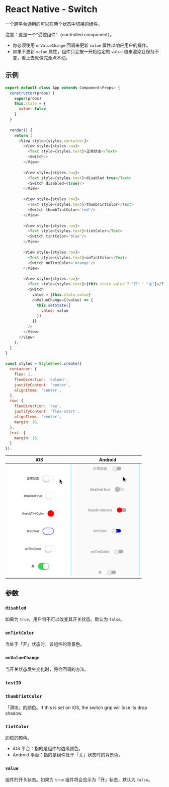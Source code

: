 # React Native - Switch

一个跨平台通用的可以在两个状态中切换的组件。

注意：这是一个“受控组件”（controlled component）。
* 你必须使用 `onValueChange` 回调来更新 `value` 属性以响应用户的操作。
* 如果不更新 `value` 属性，组件只会按一开始给定的 `value` 值来渲染且保持不变，看上去就像完全点不动。

## 示例
```js
export default class App extends Component<Props> {
  constructor(props) {
    super(props)
    this.state = {
      value: false,
    }
  }

  render() {
    return (
      <View style={styles.container}>
        <View style={styles.row}>
          <Text style={styles.text}>正常状态</Text>
          <Switch/>
        </View>

        <View style={styles.row}>
          <Text style={styles.text}>disabled true</Text>
          <Switch disabled={true}/>
        </View>

        <View style={styles.row}>
          <Text style={styles.text}>thumbTintColor</Text>
          <Switch thumbTintColor='red'/>
        </View>

        <View style={styles.row}>
          <Text style={styles.text}>tintColor</Text>
          <Switch tintColor='blue'/>
        </View>

        <View style={styles.row}>
          <Text style={styles.text}>onTintColor</Text>
          <Switch onTintColor='orange'/>
        </View>

        <View style={styles.row}>
          <Text style={styles.text}>{this.state.value ? "开" : "关"}</Text>
          <Switch
            value = {this.state.value}
            onValueChange={(value) => {
              this.setState({
                value: value
              })
            }}
          />
        </View>
      </View>
    );
  }
}

const styles = StyleSheet.create({
  container: {
    flex: 1,
    flexDirection: 'column',
    justifyContent: 'center',
    alignItems: 'center',
  },
  row: {
    flexDirection: 'row',
    justifyContent: 'flex-start',
    alignItems: 'center',
    margin: 16,
  },
  text: {
    margin: 16,
  }
});
```

| iOS | Android
| -- | --
| ![](./res/ios.gif) | ![](./res/android.gif)

## 参数

### `disabled`
如果为 `true`，用户将不可以改变其开关状态。默认为 `false`。

### `onTintColor`
当处于「开」状态时，该组件的背景色。

### `onValueChange`
当开关状态发生变化时，将会回调的方法。

### `testID`

### `thumbTintColor`
「滑块」的颜色。If this is set on iOS, the switch grip will lose its drop shadow.

### `tintColor`
边框的颜色。
* iOS 平台：指的是组件的边缘颜色。
* Android 平台：指的是组件处于「关」状态时的背景色。

### `value`
组件的开关状态。如果为 `true` 组件将会显示为「开」状态，默认为 `false`。
